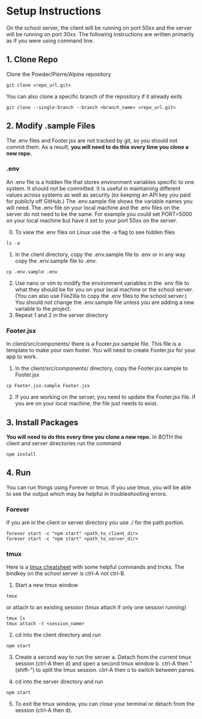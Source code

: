# Setup Instructions
On the school server, the client will be running on port 50xx and the server
will be running on port 30xx. The following instructions are written primarily
as if you were using command line.

## 1. Clone Repo
Clone the Powder/Pierre/Alpine repository
```
git clone <repo_url.git>
```
You can also clone a specific branch of the repository if it already exits
```
git clone --single-branch --branch <branch_name> <repo_url.git>
```


## 2. Modify .sample Files
The .env files and Footer.jsx are not tracked by git, so you should not commit
them. As a result, **you will need to do this every time you clone a new repo.**


### .env
An .env file is a hidden file that stores environment variables specific to
one system. It should not be committed. It is useful in maintaining different
values across systems as well as security (ex keeping an API key you paid for
publicly off GitHub.) The .env.sample file shows the variable names you will
need. The .env file on your local machine and the .env files on the server do
not need to be the same. For example you could set PORT=5000 on your local
machine but have it set to your port 50xx on the server.

0. To view the .env files on Linux use the -a flag to see hidden files
```
ls -a
```

1. In the client directory, copy the .env.sample file to .env or in any way copy
the .env.sample file to .env.
```
cp .env.sample .env
```

2. Use nano or vim to modify the environment variables in the .env file to what
they should be for you on your local machine or the school server. (You can also
use FileZilla to copy the .env files to the school server.) You should not
change the .env.sample file unless you are adding a new variable to the project.
3. Repeat 1 and 2 in the server directory


### Footer.jsx
In client/src/components/ there is a Footer.jsx.sample file. This file is a
template to make your own footer. You will need to create Footer.jsx for your
app to work.

1. In the client/src/components/ directory, copy the Footer.jsx.sample to
Footer.jsx
```
cp Footer.jsx.sample Footer.jsx
```
2. If you are working on the server, you need to update the Footer.jsx file. If
you are on your local machine, the file just needs to exist.

## 3. Install Packages
**You will need to do this every time you clone a new repo.**
In BOTH the client and server directories run the command
```
npm install
```

## 4. Run
You can run things using Forever or tmux. If you use tmux, you will be able to
see the output which may be helpful in troubleshooting errors.

### Forever
If you are in the client or server directory you use ./ for the path portion.
```
forever start -c "npm start" <path_to_client_dir>
forever start -c "npm start" <path_to_server_dir>
```

### tmux
Here is a [tmux cheatsheet](https://gist.github.com/MohamedAlaa/2961058) with
some helpful commands and tricks. The bindkey on the school server is ctrl-A
not ctrl-B.

1. Start a new tmux window
```
tmux
```
or attach to an existing session (tmux attach if only one session running)
```
tmux ls
tmux attach -t <session_name>
```

2. cd into the client directory and run
```
npm start
```

3. Create a second way to run the server
a. Detach from the current tmux session (ctrl-A then d) and open a second tmux
window
b. ctrl-A then " (shift-") to split the tmux session. ctrl-A then o to switch
between panes.

4. cd into the server directory and run
```
npm start
```
5. To exit the tmux window, you can close your terminal or detach from the
session (ctrl-A then d).
